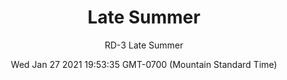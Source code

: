---
category: "wall-covering"
date: Wed Jan 27 2021 19:53:35 GMT-0700 (Mountain Standard Time)
description: "null"
designer: "Rachel Dein"
href: "https://www.areaenvironments.com/rachel-dein"
image_primary: "./img/RD_Late+Summer_Art.jpg"
image_secondary: "./img/RD_LateSummer_Interior.jpg"
image_thumb: "./img/Rachel+Dein.png"
manufacturer: "Area Environments"
slug: "/manufacturers/area-environments/wall-covering/late-summer"
slug_destination: area-environments,
subtitle: "RD-3 Late Summer"
tags:
  - "area-environments"
  - "wall-covering"
title: "Late Summer"
---